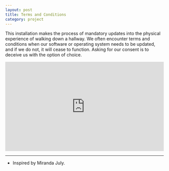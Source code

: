 ```yaml
---
layout: post
title: Terms and Conditions
category: project
---
```


This installation makes the process of mandatory updates into the physical experience of walking down a hallway. We often encounter terms and conditions when our software or operating system needs to be updated, and if we do not, it will cease to function. Asking for our consent is to deceive us with the option of choice.

<div class="text-above-footnotes-below"><div style="padding:56.25% 0 0 0;position:relative;"><iframe src="https://player.vimeo.com/video/189497755?h=668f7c7e07&byline=0&portrait=0" style="position:absolute;top:0;left:0;width:100%;height:100%;" frameborder="0" allow="autoplay; fullscreen; picture-in-picture" allowfullscreen></iframe></div><script src="https://player.vimeo.com/api/player.js"></script></div>

---

<ul class=credits>
  <li>Inspired by Miranda July.</li>
</ul>
